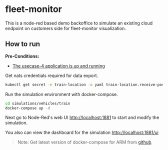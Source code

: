 # fleet-monitor
This is a node-red based demo backoffice to simulate an existing cloud endpoint on customers side for fleet-monitor visualization.

## How to run

**Pre-Conditions:**
* [The usecase-4 application is up and running](../../../demo/usecase-4/README.md)

Get nats credentials required for data export.

```bash
kubectl get secret -n train-location -o yaml train-location.receive-position -o jsonpath='{.data.train-location-network\.creds}' | base64 --decode > creds/fleet-monitor.creds
```

Run the simulation environment with docker-compose.

```bash
cd simulations/vehicles/train
docker-compose up -d
```

Next go to Node-Red's web UI [http://localhost:1881](http://localhost:1881) to start and modify the simulation.

You also can view the dashboard for the simulation [http://localhost:1881/ui](http://localhost:1881/ui)

> Note: Get latest version of docker-compose for ARM from [github](https://github.com/linuxserver/docker-docker-compose/releases).
